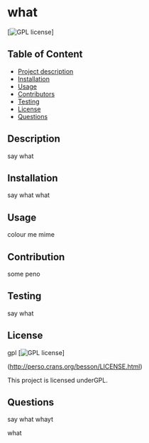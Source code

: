 # what

  [![GPL license](https://img.shields.io/badge/License-GPL-blue.svg)]


  ## Table of Content
  - [Project description](#Description)
  - [Installation](#Installation)
  - [Usage](#Usage)
  - [Contributors](#Contributors)
  - [Testing](#Testing)
  - [License](#License)
  - [Questions](#Questions)

  ## Description
  say what

  ## Installation
  say what what

  ## Usage
  colour me mime

  ## Contribution
  some peno

  ## Testing
  say what

  ## License
  gpl
  [![GPL license](https://img.shields.io/badge/License-GPL-blue.svg)]

  (http://perso.crans.org/besson/LICENSE.html)

  This project is licensed underGPL.

  ## Questions
  say what whayt

  what
